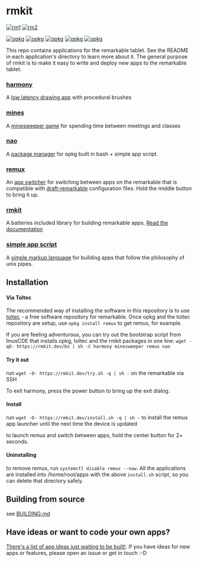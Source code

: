 # rmkit

[![rm1](https://img.shields.io/badge/rM1-supported-green)](https://remarkable.com/store/remarkable)
[![rm2](https://img.shields.io/badge/rM2-unknown-yellow)](https://remarkable.com/store/remarkable-2)



[![opkg](https://img.shields.io/badge/OPKG-harmony-blue)](https://github.com/toltec-dev/toltec)
[![opkg](https://img.shields.io/badge/OPKG-mines-blue)](https://github.com/toltec-dev/toltec)
[![opkg](https://img.shields.io/badge/OPKG-nao-blue)](https://github.com/toltec-dev/toltec)
[![opkg](https://img.shields.io/badge/OPKG-remux-blue)](https://github.com/toltec-dev/toltec)
[![opkg](https://img.shields.io/badge/OPKG-simple-blue)](https://github.com/toltec-dev/toltec)

This repo contains applications for the remarkable tablet. See the README in
each application's directory to learn more about it. The general purpose of
rmkit is to make it easy to write and deploy new apps to the remarkable tablet.

### [harmony](src/harmony)

A [low latency drawing app](https://rmkit.dev/apps/harmony) with procedural brushes

### [mines](src/minesweeper)

A [minesweeper game](https://rmkit.dev/apps/minesweeper) for spending time between meetings and classes

### [nao](src/nao)

A [package manager](https://rmkit.dev/apps/nao) for opkg built in bash + simple app script.

### [remux](src/remux)

An [app switcher](https://rmkit.dev/apps/remux) for switching between apps on the remarkable that is compatible
with [draft-remarkable](https://github.com/dixonary/draft-reMarkable/)
configuration files. Hold the middle button to bring it up.

### [rmkit](src/rmkit)

A batteries included library for building remarkable apps. [Read the documentation](https://rmkit-dev.github.io/rmkit)

### [simple app script](src/simple)

A [simple markup language](https://rmkit.dev/apps/sas) for building apps that
follow the philosophy of unix pipes.

## Installation

#### Via Toltec

The recommended way of installing the software in this repository is to use
[toltec](https://github.com/toltec-dev/toltec) - a free software repository for
remarkable. Once opkg and the toltec repository are setup, use `opkg install
remux` to get remux, for example.


If you are feeling adventurous, you can try out the bootstrap script from
linusCDE that installs opkg, toltec and the rmkit packages in one line: `wget -qO-
https://rmkit.dev/bs | sh -C harmony minesweeper remux nao`


#### Try it out

run `wget -O- https://rmkit.dev/try.sh -q | sh -` on the remarkable via SSH

To exit harmony, press the power button to bring up the exit dialog.

#### Install

run `wget -O- https://rmkit.dev/install.sh -q | sh -` to install the remux app launcher until the next time the device is updated

to launch remux and switch between apps, hold the center button for 2+ seconds.

#### Uninstalling

to remove remux, run `systemctl disable remux --now`. All the applications are
installed into /home/root/apps with the above `install.sh` script, so you can
delete that directory safely.

## Building from source

see [BUILDING.md](docs/BUILDING.md)

## Have ideas or want to code your own apps?

[There's a list of app ideas just waiting to be built!](docs/APP_IDEAS.md). If
you have ideas for new apps or features, please open an issue or get in touch
:-D
